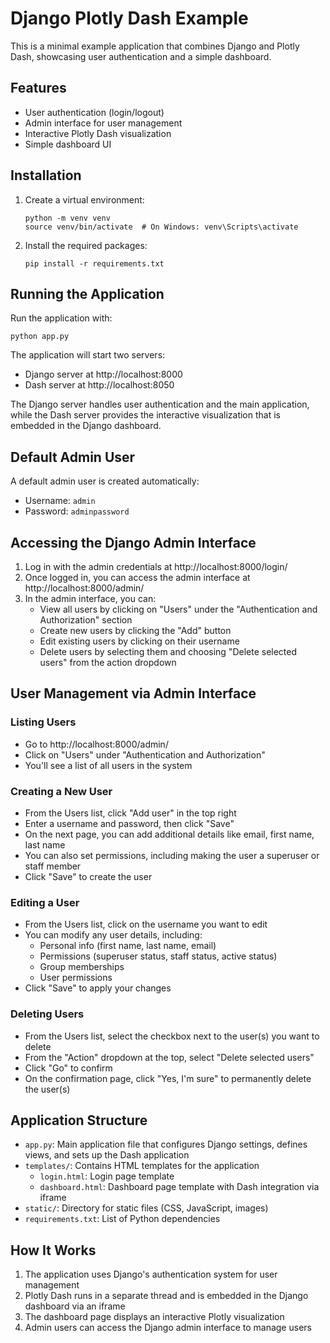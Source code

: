 # Django Plotly Dash Example

This is a minimal example application that combines Django and Plotly Dash, showcasing user authentication and a simple dashboard.

## Features

- User authentication (login/logout)
- Admin interface for user management
- Interactive Plotly Dash visualization
- Simple dashboard UI

## Installation

1. Create a virtual environment:
   ```
   python -m venv venv
   source venv/bin/activate  # On Windows: venv\Scripts\activate
   ```

2. Install the required packages:
   ```
   pip install -r requirements.txt
   ```

## Running the Application

Run the application with:

```
python app.py
```

The application will start two servers:
- Django server at http://localhost:8000
- Dash server at http://localhost:8050

The Django server handles user authentication and the main application, while the Dash server provides the interactive visualization that is embedded in the Django dashboard.

## Default Admin User

A default admin user is created automatically:
- Username: `admin`
- Password: `adminpassword`

## Accessing the Django Admin Interface

1. Log in with the admin credentials at http://localhost:8000/login/
2. Once logged in, you can access the admin interface at http://localhost:8000/admin/
3. In the admin interface, you can:
   - View all users by clicking on "Users" under the "Authentication and Authorization" section
   - Create new users by clicking the "Add" button
   - Edit existing users by clicking on their username
   - Delete users by selecting them and choosing "Delete selected users" from the action dropdown

## User Management via Admin Interface

### Listing Users
- Go to http://localhost:8000/admin/
- Click on "Users" under "Authentication and Authorization"
- You'll see a list of all users in the system

### Creating a New User
- From the Users list, click "Add user" in the top right
- Enter a username and password, then click "Save"
- On the next page, you can add additional details like email, first name, last name
- You can also set permissions, including making the user a superuser or staff member
- Click "Save" to create the user

### Editing a User
- From the Users list, click on the username you want to edit
- You can modify any user details, including:
  - Personal info (first name, last name, email)
  - Permissions (superuser status, staff status, active status)
  - Group memberships
  - User permissions
- Click "Save" to apply your changes

### Deleting Users
- From the Users list, select the checkbox next to the user(s) you want to delete
- From the "Action" dropdown at the top, select "Delete selected users"
- Click "Go" to confirm
- On the confirmation page, click "Yes, I'm sure" to permanently delete the user(s)

## Application Structure

- `app.py`: Main application file that configures Django settings, defines views, and sets up the Dash application
- `templates/`: Contains HTML templates for the application
  - `login.html`: Login page template
  - `dashboard.html`: Dashboard page template with Dash integration via iframe
- `static/`: Directory for static files (CSS, JavaScript, images)
- `requirements.txt`: List of Python dependencies

## How It Works

1. The application uses Django's authentication system for user management
2. Plotly Dash runs in a separate thread and is embedded in the Django dashboard via an iframe
3. The dashboard page displays an interactive Plotly visualization
4. Admin users can access the Django admin interface to manage users

